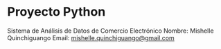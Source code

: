 # Proyecto Python
Sistema de Análisis de Datos de Comercio Electrónico
Nombre: Mishelle Quinchiguango
Email: mishelle.quinchiguango@gmail.com
